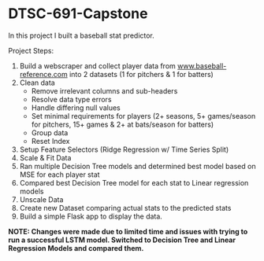 # DTSC-691-Capstone
In this project I built a baseball stat predictor.

Project Steps:
1. Build a webscraper and collect player data from www.baseball-reference.com into 2 datasets (1 for pitchers & 1 for batters)
2. Clean data 
   - Remove irrelevant columns and sub-headers
   - Resolve data type errors
   - Handle differing null values
   - Set minimal requirements for players (2+ seasons, 5+ games/season for pitchers, 15+ games & 2+ at bats/season for batters)
   - Group data
   - Reset Index
3. Setup Feature Selectors (Ridge Regression w/ Time Series Split)
4. Scale & Fit Data
5. Ran multiple Decision Tree models and determined best model based on MSE for each player stat
6. Compared best Decision Tree model for each stat to Linear regression models
7. Unscale Data
8. Create new Dataset comparing actual stats to the predicted stats
9. Build a simple Flask app to display the data.

**NOTE: Changes were made due to limited time and issues with trying to run a successful LSTM model. Switched to Decision Tree and Linear Regression Models and compared them.**


